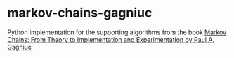 # markov-chains-gagniuc

Python implementation for the supporting algorithms from the book [Markov Chains: From Theory to Implementation and Experimentation by Paul A. Gagniuc](https://www.amazon.com/Markov-Chains-Theory-Implementation-Experimentation-ebook/dp/B073WMQ2V7/)

